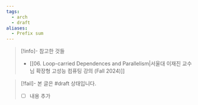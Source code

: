 ```yaml
---
tags:
  - arch
  - draft
aliases:
  - Prefix sum
---
```

> [!info]- 참고한 것들
> - [[06. Loop-carried Dependences and Parallelism|서울대 이재진 교수님 확장형 고성능 컴퓨팅 강의 (Fall 2024)]]

> [!fail]- 본 글은 #draft 상태입니다.
> - [ ] 내용 추가